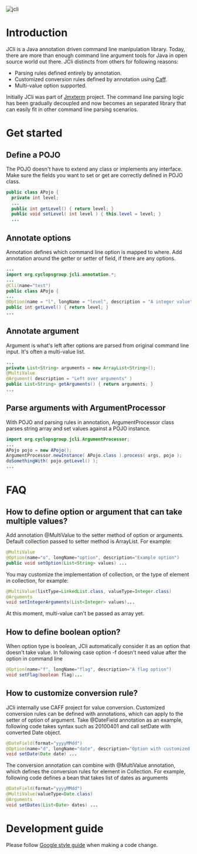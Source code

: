 ![jcli](https://github.com/jiaqi/jcli/actions/workflows/verify.yml/badge.svg)

# Introduction

JCli is a Java annotation driven command line manipulation library. Today, there are more than enough command line argument tools for Java in open source world out there. JCli distincts from others for following reasons:

* Parsing rules defined entirely by annotation.
* Customized conversion rules defined by annotation using [Caff](https://github.com/jiaqi/caff/wiki).
* Multi-value option supported.

Initially JCli was part of [Jmxterm](https://github.com/jiaqi/jmxterm) project. The command line parsing logic has been gradually decoupled and now becomes an separated library that can easily fit in other command line parsing scenarios.

# Get started

## Define a POJO

The POJO doesn't have to extend any class or implements any interface. Make sure the fields you want to set or get are correctly defined in POJO class.

```java
public class APojo {
  private int level;
  ...
  public int getLevel() { return level; }
  public void setLevel( int level ) { this.level = level; }
  ...
```

## Annotate options

Annotation defines which command line option is mapped to where. Add annotation around the getter or setter of field, if there are any options.

```java
...
import org.cyclopsgroup.jcli.annotation.*;
...
@Cli(name="test")
public class APojo {
...
@Option(name = "l", longName = "level", description = "A integer value")
public int getLevel() { return level; }
...
```

## Annotate argument

Argument is what's left after options are parsed from original command line input. It's often a multi-value list.

```java
...
private List<String> arguments = new ArrayList<String>();
@MultiValue
@Argument( description = "Left over arguments" )
public List<String> getArguments() { return arguments; }
...
```

## Parse arguments with ArgumentProcessor

With POJO and parsing rules in annotation, ArgumentProcessor class parses string array and set values against a POJO instance.

```java
import org.cyclopsgroup.jcli.ArgumentProcessor;
...
APojo pojo = new APojo();
ArgumentProcessor.newInstance( APojo.class ).process( args, pojo );
doSomethingWith( pojo.getLevel() );
...
```

# FAQ

## How to define option or argument that can take multiple values?

Add annotation @MultiValue to the setter method of option or arguments. Default collection passed to setter method is ArrayList. For example:

```java
@MultiValue
@Option(name="o", longName="option", description="Example option")
public void setOption(List<String> values) ...
```

You may customize the implementation of collection, or the type of element in collection, for example:

```java
@MultiValue(listType=LinkedList.class, valueType=Integer.class)
@Arguments
void setIntegerArguments(List<Integer> values)...
```

At this moment, multi-value can't be passed as array yet.

## How to define boolean option?

When option type is boolean, JCli automatically consider it as an option that doesn't take value. In following case option -f doesn't need value after the option in command line

```java
@Option(name="f", longName="flag", description="A flag option")
void setFlag(boolean flag)...
```

## How to customize conversion rule?

JCli internally use CAFF project for value conversion. Customized conversion rules can be defined with annotations, which can apply to the setter of option of argument. Take @DateField annotation as an example, following code takes syntax such as 20100401 and call setDate with converted Date object.

```java
@DateField(format="yyyyMMdd")
@Option(name="d", longName="date", description="Option with customized conversion")
void setDate(Date date) ...
```

The conversion annotation can combine with @MultiValue annotation, which defines the conversion rules for element in Collection. For example, following code defines a bean that takes list of dates as arguments

```java
@DateField(format="yyyyMMdd")
@MultiValue(valueType=Date.class)
@Arguments
void setDates(List<Date> dates) ...
```

# Development guide

Please follow [Google style guide](https://github.com/google/styleguide) when making a code change.

